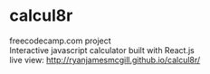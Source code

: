 # calcul8r
freecodecamp.com project
<br>
Interactive javascript calculator built with React.js
<br>
live view: <a href="http://ryanjamesmcgill.github.io/calcul8r/">http://ryanjamesmcgill.github.io/calcul8r/</a>
